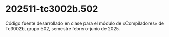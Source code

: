 # 202511-tc3002b.502
Código fuente desarrollado en clase para el módulo de «Compiladores» de Tc3002b, grupo 502, semestre febrero-junio de 2025. 

